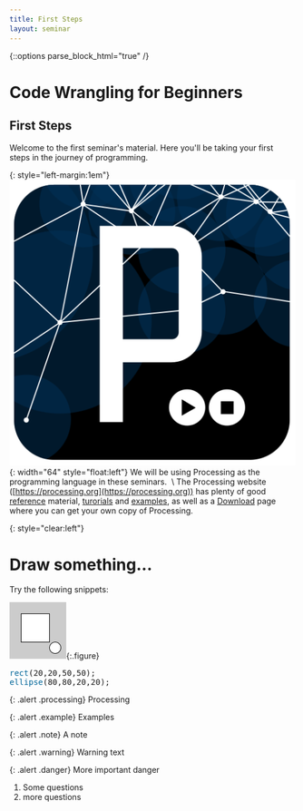 ```yaml
---
title: First Steps
layout: seminar
---
```

{::options parse_block_html="true" /}

# Code Wrangling for Beginners
## First Steps
Welcome to the first seminar's material.  Here you'll be taking your first steps in the journey of programming.


{: style="left-margin:1em"}
![Processing](assets/Processing_Logo.svg){: width="64" style="float:left"}
We will be using Processing as the programming language in these seminars. &nbsp;\\
The Processing website ([https://processing.org](https://processing.org))
has plenty of good [reference](https://processing.org/reference/) material, [turorials](https://processing.org/tutorials/) and [examples](https://processing.org/examples/), as well as a [Download](https://processing.org/download/) page where you can get your own copy of Processing.

{: style="clear:left"}
#  Draw something...

Try the following snippets:

![example](assets/Example01.png){:.figure}
<div class="alert processing" rel="processing">
<pre>
<span style="color: #006699;">rect</span>(20,20,50,50);
<span style="color: #006699;">ellipse</span>(80,80,20,20);
</pre>
</div>



{: .alert .processing}
Processing

{: .alert .example}
Examples

{: .alert .note}
A note

{: .alert .warning}
Warning text

{: .alert .danger}
More important danger

<div class="alert question">

 1. Some questions
 1. more questions

 </div>
